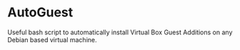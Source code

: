 # AutoGuest
Useful bash script to automatically install Virtual Box Guest Additions on any Debian based virtual machine.
